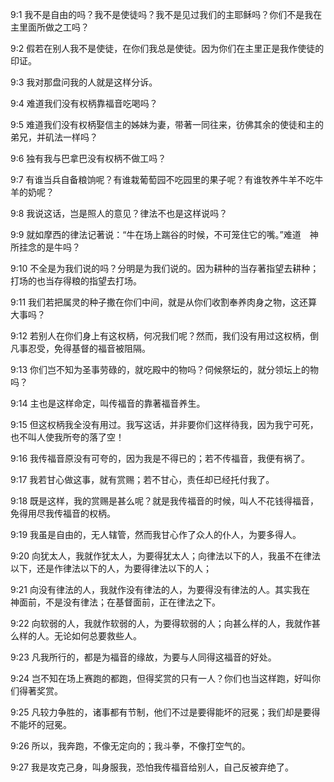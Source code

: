 <a id="1"></a>9:1  我不是自由的吗？我不是使徒吗？我不是见过我们的主耶稣吗？你们不是我在主里面所做之工吗？  

<a id="2"></a>9:2  假若在别人我不是使徒，在你们我总是使徒。因为你们在主里正是我作使徒的印证。  

<a id="3"></a>9:3  我对那盘问我的人就是这样分诉。  

<a id="4"></a>9:4  难道我们没有权柄靠福音吃喝吗？  

<a id="5"></a>9:5  难道我们没有权柄娶信主的姊妹为妻，带著一同往来，彷佛其余的使徒和主的弟兄，并矶法一样吗？  

<a id="6"></a>9:6  独有我与巴拿巴没有权柄不做工吗？  

<a id="7"></a>9:7  有谁当兵自备粮饷呢？有谁栽葡萄园不吃园里的果子呢？有谁牧养牛羊不吃牛羊的奶呢？  

<a id="8"></a>9:8  我说这话，岂是照人的意见？律法不也是这样说吗？  

<a id="9"></a>9:9  就如摩西的律法记著说：“牛在场上踹谷的时候，不可笼住它的嘴。”难道　神所挂念的是牛吗？  

<a id="10"></a>9:10  不全是为我们说的吗？分明是为我们说的。因为耕种的当存著指望去耕种；打场的也当存得粮的指望去打场。  

<a id="11"></a>9:11  我们若把属灵的种子撒在你们中间，就是从你们收割奉养肉身之物，这还算大事吗？  

<a id="12"></a>9:12  若别人在你们身上有这权柄，何况我们呢？然而，我们没有用过这权柄，倒凡事忍受，免得基督的福音被阻隔。  

<a id="13"></a>9:13  你们岂不知为圣事劳碌的，就吃殿中的物吗？伺候祭坛的，就分领坛上的物吗？  

<a id="14"></a>9:14  主也是这样命定，叫传福音的靠著福音养生。  

<a id="15"></a>9:15  但这权柄我全没有用过。我写这话，并非要你们这样待我，因为我宁可死，也不叫人使我所夸的落了空！  

<a id="16"></a>9:16  我传福音原没有可夸的，因为我是不得已的；若不传福音，我便有祸了。  

<a id="17"></a>9:17  我若甘心做这事，就有赏赐；若不甘心，责任却已经托付我了。  

<a id="18"></a>9:18  既是这样，我的赏赐是甚么呢？就是我传福音的时候，叫人不花钱得福音，免得用尽我传福音的权柄。  

<a id="19"></a>9:19  我虽是自由的，无人辖管，然而我甘心作了众人的仆人，为要多得人。  

<a id="20"></a>9:20  向犹太人，我就作犹太人，为要得犹太人；向律法以下的人，我虽不在律法以下，还是作律法以下的人，为要得律法以下的人；  

<a id="21"></a>9:21  向没有律法的人，我就作没有律法的人，为要得没有律法的人。其实我在　神面前，不是没有律法；在基督面前，正在律法之下。  

<a id="22"></a>9:22  向软弱的人，我就作软弱的人，为要得软弱的人；向甚么样的人，我就作甚么样的人。无论如何总要救些人。  

<a id="23"></a>9:23  凡我所行的，都是为福音的缘故，为要与人同得这福音的好处。  

<a id="24"></a>9:24  岂不知在场上赛跑的都跑，但得奖赏的只有一人？你们也当这样跑，好叫你们得著奖赏。  

<a id="25"></a>9:25  凡较力争胜的，诸事都有节制，他们不过是要得能坏的冠冕；我们却是要得不能坏的冠冕。  

<a id="26"></a>9:26  所以，我奔跑，不像无定向的；我斗拳，不像打空气的。  

<a id="27"></a>9:27  我是攻克己身，叫身服我，恐怕我传福音给别人，自己反被弃绝了。  
